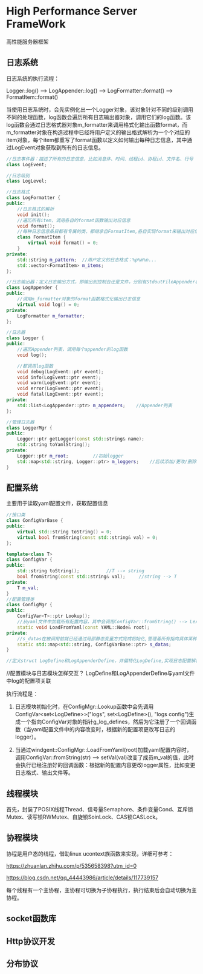 # High Performance Server FrameWork
高性能服务器框架

## 日志系统

日志系统的执行流程：   

Logger::log() --> LogAppender::log() --> LogFormatter::format() --> FormatItem::format()  

当使用日志系统时，会先实例化出一个Logger对象，该对象针对不同的级别调用不同的处理函数，log函数会遍历所有日志输出器对象，调用它们的log函数。该log函数会通过日志格式器对象m_formatter来调用格式化输出函数format，而m_formatter对象在构造过程中已经将用户定义的输出格式解析为一个个对应的item对象，每个item都重写了format函数以定义如何输出每种日志信息，其中通过LogEvent对象获取到所有的日志信息。

```cpp
//日志事件器：描述了所有的日志信息，比如消息体、时间、线程id、协程id、文件名、行号
class LogEvent;

//日志级别
class LogLevel;

//日志格式
class LogFormatter {
public:
    //日志格式的解析
    void init();
    //遍历所有item，调用各自的format函数输出对应信息
    void format();
    //每种日志信息条目都有专属的类，都继承自FormatItem,各自实现format来输出对应信息，比如MessageFormatItem、LevelFormatItem、ThreadIdFormatem ...
    class FormatItem {
        virtual void format() = 0;
    }
private:
    std::string m_pattern;  //用户定义的日志格式：%p%m%n...
    std::vector<FormatItem> m_items;
};

//日志输出器：定义日志输出方式，即输出到控制台还是文件，分别有StdoutFileAppender和FileAppender继承此类
class LogAppender {
public:
    //调用m_formatter对象的format函数格式化输出日志信息
    virtual void log() = 0;
private:
    LogFormatter m_formatter;
};

//日志器
class Logger {
public:
    //遍历Appender列表，调用每个appender的log函数
    void log();

    //都调用log函数
    void debug(LogEvent::ptr event);
    void info(LogEvent::ptr event);
    void warn(LogEvent::ptr event);
    void error(LogEvent::ptr event);
    void fatal(LogEvent::ptr event);
private:
    std::list<LogAppender::ptr> m_appenders;    //Appender列表
};

//管理日志器
class LoggerMgr {
public:
    Logger::ptr getLogger(const std::string& name);
    std::string toYamlString();
private:
    Logger::ptr m_root;         //初始logger
    std::map<std::string, Logger::ptr> m_loggers;    //后续添加/更改/删除的logger
}
```

## 配置系统

主要用于读取yaml配置文件，获取配置信息

```cpp
//接口类
class ConfigVarBase {
public:
    virtual std::string toString() = 0;
    virtual bool fromString(const std::string& val) = 0;
};

template<class T>
class ConfigVar {
public:
    std::string toString();          //T --> string
    bool fromString(const std::string& val);     //string --> T
private:
    T m_val;
}
//配置管理类
class ConfigMgr {
public:
    ConfigVar<T>::ptr Lookup();
    //从yaml文件中加载所有配置内容，其中会调用ConfigVar::fromString() --> LexicalCast<string, T>()转换为自定义配置参数，比如LogDefine/LogAppenderDefine
    static void LoadFromYaml(const YAML::Node& root);
private:
    //s_datas在被调用前就已经通过局部静态变量方式完成初始化,管理着所有指向具体某种配置参数的ConfigVar类
    static std::map<std::string, ConfigVarBase::ptr> s_datas;
}
```

```cpp
//定义struct LogDefine和LogAppenderDefine，并偏特化LogDefine,实现日志配置解析 \\

```
//配置模块与日志模块怎样交互？ LogDefine和LogAppenderDefine与yaml文件中log的配置项关联   

执行流程是：  

1. 日志模块初始化时，在ConfigMgr::Lookup函数中会先调用ConfigVar<set\<LogDefine\>>("logs", set\<LogDefine\>(), "logs config")生成一个指向ConfigVar对象的指针g_log_defines，然后为它注册了一个回调函数（当yaml配置文件中的内容改变时，根据新的配置项更改写日志的logger）。   

2. 当通过windgent::ConfigMgr::LoadFromYaml(root)加载yaml配置内容时，调用ConfigVar::fromString(str) --> setVal(val)改变了成员m_val的值，此时会执行已经注册好的回调函数：根据新的配置内容更改logger属性，比如变更日志格式、输出文件等。


## 线程模块

首先，封装了POSIX线程Thread、信号量Semaphore、条件变量Cond、互斥锁Mutex、读写锁RWMutex、自旋锁SoinLock、CAS锁CASLock。

## 协程模块

协程是用户态的线程，借助linux ucontext族函数来实现，详细可参考：

https://zhuanlan.zhihu.com/p/535658398?utm_id=0

https://blog.csdn.net/qq_44443986/article/details/117739157

每个线程有一个主协程，主协程可切换为子协程执行，执行结束后会自动切换为主协程。

## socket函数库

## Http协议开发

## 分布协议